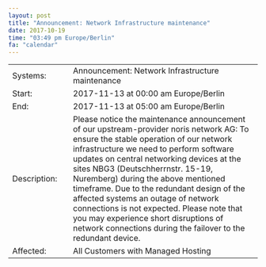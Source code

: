```yaml
---
layout: post
title: "Announcement: Network Infrastructure maintenance"
date: 2017-10-19
time: "03:49 pm Europe/Berlin"
fa: "calendar"
---
```

|                   |   |                                                                      |
|-------------------|---|----------------------------------------------------------------------|
| Systems:          |   | Announcement: Network Infrastructure maintenance|
| Start:            |   | 2017-11-13 at 00:00 am Europe/Berlin |
| End:              |   | 2017-11-13 at 05:00 am  Europe/Berlin |
| Description:      |   | Please notice the maintenance announcement of our upstream-provider noris network AG: To ensure the stable operation of our network infrastructure we need to perform software updates on central networking devices at the sites NBG3 (Deutschherrnstr. 15-19, Nuremberg) during the above mentioned timeframe. Due to the redundant design of the affected systems an outage of network connections is not expected. Please note that you may experience short disruptions of network connections during the failover to the redundant device. |
| Affected:         |   | All Customers with Managed Hosting |
